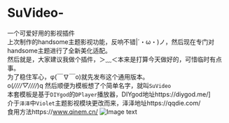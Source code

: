 # SuVideo-
一个可爱好用的影视插件  
上次制作的handsome主题影视功能，反响不错|´・ω・)ノ，然后现在专门对handsome主题进行了全新美化适配。  
然后就是，大家建议我做个插件，＞﹏＜本来是打算今天做好的，可惜临时有点事。  
为了稳住军心，φ(￣∇￣o)就先发布这个通用版本。  
o(*////▽////*)q 然后顺便为模板想了个简单名字，就叫`SuVideo`  
本套模板是基于`DIYgod`的`DPlayer`播放器，DIYgod地址https://diygod.me/]  
介于`泽泽`中`Violet`主题影视模块更改而来，泽泽地址https://qqdie.com/  
食用方法https://www.qinem.cn/
![Image text](https://s2.ax1x.com/2020/01/15/lOYB38.png)  

